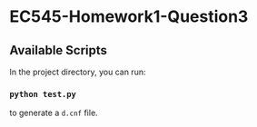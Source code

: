 # EC545-Homework1-Question3

## Available Scripts

In the project directory, you can run:

### `python test.py` 

to generate a `d.cnf` file.

